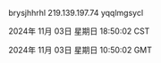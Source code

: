 brysjhhrhl 219.139.197.74 yqqlmgsycl

2024年 11月 03日 星期日 18:50:02 CST

2024年 11月 03日 星期日 10:50:02 GMT
